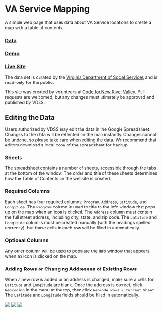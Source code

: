 # VA Service Mapping

A simple web page that uses data about VA Service locations to create a map with a table of contents.

### [Data](https://docs.google.com/spreadsheets/d/1w8D1D_zCisaayQ5629nY7spJmzntJ5nRZKWD0x2kY44/edit?usp=sharing)
### [Demo](http://codefornrv.github.io/va-service-mapping/)
### [Live Site](http://www.vaservice.org/go/volunteer/volunteer_map/map/)

The data set is curated by the [Virginia Department of Social Services](www.vaservice.org) and is read-only for the public.

This site was created by volunteers at [Code for New River Valley](http://codefornrv.org). Pull requests are welcomed, but any changes must utimately be approved and published by VDSS.

## Editing the Data
Users authorized by VDSS may edit the data in the Google Spreadsheet. Changes to the data will be reflected on the map instantly. Changes cannot be undone, so please take care when editing the data. We recommend that editors download a local copy of the spreadsheet for backup.

### Sheets
The spreadsheet contains a number of sheets, accessible through the tabs at the bottom of the window. The order and title of these sheets determines how the Table of Contents on the website is created.

### Required Columns
Each sheet has four required columns: `Program`, `Address`, `Latitude`, and `Longitude`. The `Program` column is used to title to the info window that pops up on the map when an icon is clicked. The `Address` column must contain the full street address, including city, state, and zip code. The `Latitude` and `Longitude` columns must be created manually (with the headings spelled correctly), but those cells in each row will be filled in automatically.

### Optional Columns
Any other column will be used to populate the info window that appears when an icon is clicked on the map.

### Adding Rows or Changing Addresses of Existing Rows
When a new row is added or an address is changed, make sure a cells for `Latitude` and `Longitude` are blank. Once the address is correct, click `Geocoding` in the menu at the top, then click `Geocode Rows - Current Sheet`. The `Latitude` and `Longitude` fields should be filled in automatically.

![](http://i.imgur.com/O72HjkQ.png)
![](http://i.imgur.com/tknMjpC.png)
![](http://i.imgur.com/x6ZDtJ4.png)
